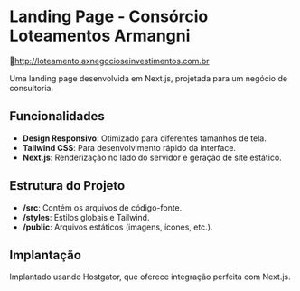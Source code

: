 # Landing Page - Consórcio Loteamentos Armangni

🔗http://loteamento.axnegocioseinvestimentos.com.br

Uma landing page desenvolvida em Next.js, projetada para um negócio de consultoria.

## Funcionalidades
- **Design Responsivo**: Otimizado para diferentes tamanhos de tela.
- **Tailwind CSS**: Para desenvolvimento rápido da interface.
- **Next.js**: Renderização no lado do servidor e geração de site estático.

## Estrutura do Projeto
- **/src**: Contém os arquivos de código-fonte.
- **/styles**: Estilos globais e Tailwind.
- **/public**: Arquivos estáticos (imagens, ícones, etc.).

## Implantação
Implantado usando Hostgator, que oferece integração perfeita com Next.js.
